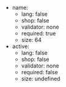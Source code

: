  * name:
    * lang: false
    * shop: false
    * validator: none
    * required: true
    * size: 64
 * active:
    * lang: false
    * shop: false
    * validator: none
    * required: false
    * size: undefined
